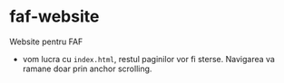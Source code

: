 # faf-website
Website pentru FAF

- vom lucra cu `index.html`, restul paginilor vor fi sterse. Navigarea va ramane doar prin anchor scrolling.